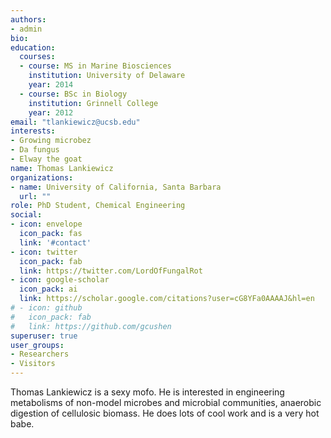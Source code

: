 ```yaml
---
authors:
- admin
bio:
education:
  courses:
  - course: MS in Marine Biosciences
    institution: University of Delaware
    year: 2014
  - course: BSc in Biology
    institution: Grinnell College
    year: 2012
email: "tlankiewicz@ucsb.edu"
interests:
- Growing microbez
- Da fungus 
- Elway the goat
name: Thomas Lankiewicz
organizations:
- name: University of California, Santa Barbara
  url: ""
role: PhD Student, Chemical Engineering
social:
- icon: envelope
  icon_pack: fas
  link: '#contact'
- icon: twitter
  icon_pack: fab
  link: https://twitter.com/LordOfFungalRot
- icon: google-scholar
  icon_pack: ai
  link: https://scholar.google.com/citations?user=cG8YFa0AAAAJ&hl=en
# - icon: github
#   icon_pack: fab
#   link: https://github.com/gcushen
superuser: true
user_groups:
- Researchers
- Visitors
---
```


Thomas Lankiewicz is a sexy mofo. He is interested in engineering metabolisms of non-model microbes and microbial communities, anaerobic digestion of cellulosic biomass. He does lots of cool work and is a very hot babe. 
